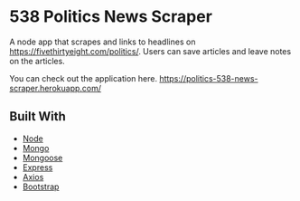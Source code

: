 # 538 Politics News Scraper

A node app that scrapes and links to headlines on https://fivethirtyeight.com/politics/.
Users can save articles and leave notes on the articles. 

You can check out the application here.
https://politics-538-news-scraper.herokuapp.com/

## Built With

* [Node](https://nodejs.org) 
* [Mongo](https://www.mongodb.com/) 
* [Mongoose](https://mongoosejs.com/)
* [Express](https://expressjs.com/) 
* [Axios](https://www.npmjs.com/package/axios) 
* [Bootstrap](https://www.mongodb.com/) 
